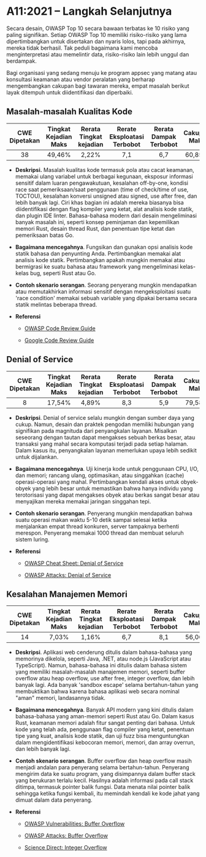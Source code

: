 # A11:2021 – Langkah Selanjutnya

Secara desain, OWASP Top 10 secara bawaan terbatas ke 10 risiko yang paling signifikan. Setiap OWASP Top 10 memiliki risiko-risiko yang lama dipertimbangkan untuk disertakan dan nyaris lolos, tapi pada akhirnya, mereka tidak berhasil. Tak peduli bagaimana kami mencoba menginterpretasi atau memelintir data, risiko-risiko lain lebih unggul dan berdampak.

Bagi organisasi yang sedang menuju ke program appsec yang matang atau konsultasi keamanan atau vendor peralatan yang berharap mengembangkan cakupan bagi tawaran mereka, empat masalah berikut layak ditempuh untuk diidentifikasi dan diperbaiki.

## Masalah-masalah Kualitas Kode

| CWE Dipetakan | Tingkat Kejadian Maks | Rerata Tingkat kejadian | Rerate Eksploatasi Terbobot | Rerata Dampak Terbobot | Cakupan Maks | Rerata Cakupan | Total Kejadian | Total CVE |
|:-------------:|:--------------------:|:--------------------:|:--------------:|:--------------:|:----------------------:|:---------------------:|:-------------------:|:------------:|
| 38           | 49,46%              | 2,22%               | 7,1                   | 6,7                  | 60,85%        | 23,42%        | 101736             | 7564        |

-   **Deskripsi.** Masalah kualitas kode termasuk pola atau cacat keamanan, memakai ulang variabel untuk berbagai kegunaan, eksposur informasi sensitif dalam luaran pengawakutuan, kesalahan off-by-one, kondisi race saat pemeriksaan/saat penggunaan (time of check/time of use, TOCTOU), kesalahan konversi unsigned atau signed, use after free, dan lebih banyak lagi. Ciri khas bagian ini adalah mereka biasanya bisa diidentifikasi dengan flag kompiler yang ketat, alat analisis kode statik, dan plugin IDE linter. Bahasa-bahasa modern dari desain mengeliminasi banyak masalah ini, seperti konsep peminjaman dan kepemilikan memori Rust, desain thread Rust, dan penentuan tipe ketat dan pemeriksaan batas Go.

-   **Bagaimana mencegahnya**. Fungsikan dan gunakan opsi analisis kode statik bahasa dan penyunting Anda. Pertimbangkan memakai alat analisis kode statik. Pertimbangkan apakah mungkin memakai atau bermigrasi ke suatu bahasa atau framework yang mengeliminasi kelas-kelas bug, seperti Rust atau Go.

-   **Contoh skenario serangan**. Seorang penyerang mungkin mendapatkan atau memutakhirkan informasi sensitif dengan mengeksploitasi suatu 'race condition' memakai sebuah variable yang dipakai bersama secara statik melintas beberapa thread.

-   **Referensi**
    - [OWASP Code Review Guide](https://owasp.org/www-pdf-archive/OWASP_Code_Review_Guide_v2.pdf)

    - [Google Code Review Guide](https://google.github.io/eng-practices/review/)


## Denial of Service

| CWE Dipetakan | Tingkat Kejadian Maks | Rerata Tingkat kejadian | Rerate Eksploatasi Terbobot | Rerata Dampak Terbobot | Cakupan Maks | Rerata Cakupan | Total Kejadian | Total CVE |
|:-------------:|:--------------------:|:--------------------:|:--------------:|:--------------:|:----------------------:|:---------------------:|:-------------------:|:------------:|
| 8            | 17,54%              | 4,89%               | 8,3                   | 5,9                  | 79,58%        | 33,26%        | 66985              | 973         |

-   **Deskripsi**. Denial of service selalu mungkin dengan sumber daya yang cukup. Namun, desain dan praktek pengodan memiliki hubungan yang signifikan pada magnituda dari penyangkalan layanan. Misalkan seseorang dengan tautan dapat mengakses sebuah berkas besar, atau transaksi yang mahal secara komputasi terjadi pada setiap halaman. Dalam kasus itu, penyangkalan layanan memerlukan upaya lebih sedikit untuk dijalankan.

-   **Bagaimana mencegahnya**. Uji kinerja kode untuk penggunaan CPU, I/O, dan memori; rancang ulang, optimasikan, atau singgahkan (cache) operasi-operasi yang mahal. Pertimbangkan kendali akses untuk obyek-obyek yang lebih besar untuk memastikan bahwa hanya individu yang terotorisasi yang dapat mengakses obyek atau berkas sangat besar atau menyajikan mereka memakai jaringan singgahan tepi.

-   **Contoh skenario serangan**. Penyerang mungkin mendapatkan bahwa suatu operasi makan waktu 5-10 detik sampai selesai ketika menjalankan empat thread konkuren, server tampaknya berhenti merespon. Penyerang memakai 1000 thread dan membuat seluruh sistem luring.

-   **Referensi**
    - [OWASP Cheat Sheet: Denial of Service](https://cheatsheetseries.owasp.org/cheatsheets/Denial_of_Service_Cheat_Sheet.html)
    
    - [OWASP Attacks: Denial of Service](https://owasp.org/www-community/attacks/Denial_of_Service)

## Kesalahan Manajemen Memori

| CWE Dipetakan | Tingkat Kejadian Maks | Rerata Tingkat kejadian | Rerate Eksploatasi Terbobot | Rerata Dampak Terbobot | Cakupan Maks | Rerata Cakupan | Total Kejadian | Total CVE |
|:-------------:|:--------------------:|:--------------------:|:--------------:|:--------------:|:----------------------:|:---------------------:|:-------------------:|:------------:|
| 14           | 7,03%               | 1,16%               | 6,7                   | 8,1                  | 56,06%        | 31,74%        | 26576              | 16184       |

-   **Deskripsi**. Aplikasi web cenderung ditulis dalam bahasa-bahasa yang memorinya dikelola, seperti Java, .NET, atau node.js (JavaScript atau TypeScript). Namun, bahasa-bahasa ini ditulis dalam bahasa sistem yang memiliki masalah-masalah manajemen memori, seperti buffer overflow atau heap overflow, use after free, integer overflow, dan lebih banyak lagi. Ada banyak 'sandbox escape' selama bertahun-tahun yang membuktikan bahwa karena bahasa aplikasi web secara nominal "aman" memori, landasannya tidak.

-   **Bagaimana mencegahnya**. Banyak API modern yang kini ditulis dalam bahasa-bahasa yang aman-memori seperti Rust atau Go. Dalam kasus Rust, keamanan memori adalah fitur sangat penting dari bahasa. Untuk kode yang telah ada, penggunaan flag compiler yang ketat, penentuan tipe yang kuat, analisis kode statik, dan uji fuzz bisa menguntungkan dalam mengidentifikasi kebocoran memori, memori, dan array overrun, dan lebih banyak lagi.

-   **Contoh skenario serangan**. Buffer overflow dan heap overflow masih menjadi andalan para penyerang selama bertahun-tahun. Penyerang mengirim data ke suatu program, yang disimpannya dalam buffer stack yang berukuran terlalu kecil. Hasilnya adalah informasi pada call stack ditimpa, termasuk pointer balik fungsi. Data menata nilai pointer balik sehingga ketika fungsi kembali, itu memindah kendali ke kode jahat yang dimuat dalam data penyerang.

-   **Referensi**
    - [OWASP Vulnerabilities: Buffer Overflow](https://owasp.org/www-community/vulnerabilities/Buffer_Overflow)
    
    - [OWASP Attacks: Buffer Overflow](https://owasp.org/www-community/attacks/Buffer_overflow_attack)
    
    - [Science Direct: Integer Overflow](https://www.sciencedirect.com/topics/computer-science/integer-overflow)
